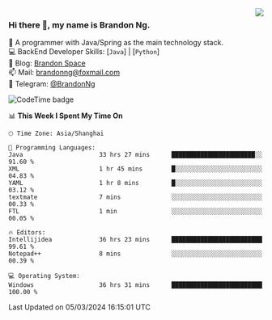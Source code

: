 <img  align="right" src="https://github-readme-stats-brandon0824.vercel.app/api/top-langs/?username=brandon0824&layout=compact">

### Hi there 👋, my name is Brandon Ng.

🌱 A programmer with Java/Spring as the main technology stack.  
💻 BackEnd Developer Skills: [`Java`] | [`Python`]  
📝 Blog: [Brandon Space](https://brandonng.tech)  
📫 Mail: brandonng@foxmail.com  
📰 Telegram: [@BrandonNg](https://t.me/BrandonNg24)  

![CodeTime badge](https://img.shields.io/endpoint?style=flat-square&url=https%3A%2F%2Fapi.codetime.dev%2Fshield%3Fid%3D128%26project%3D%26in%3D604800000)

<!--START_SECTION:waka-->
📊 **This Week I Spent My Time On** 

```text
🕑︎ Time Zone: Asia/Shanghai

💬 Programming Languages: 
Java                     33 hrs 27 mins      ███████████████████████░░   91.60 % 
XML                      1 hr 45 mins        █░░░░░░░░░░░░░░░░░░░░░░░░   04.83 % 
YAML                     1 hr 8 mins         █░░░░░░░░░░░░░░░░░░░░░░░░   03.12 % 
textmate                 7 mins              ░░░░░░░░░░░░░░░░░░░░░░░░░   00.33 % 
FTL                      1 min               ░░░░░░░░░░░░░░░░░░░░░░░░░   00.05 % 

🔥 Editors: 
Intellijidea             36 hrs 23 mins      █████████████████████████   99.61 % 
Notepad++                8 mins              ░░░░░░░░░░░░░░░░░░░░░░░░░   00.39 % 

💻 Operating System: 
Windows                  36 hrs 31 mins      █████████████████████████   100.00 % 
```


 Last Updated on 05/03/2024 16:15:01 UTC
<!--END_SECTION:waka-->

